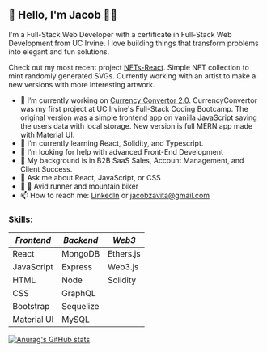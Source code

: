 <link rel="stylesheet" href="https://cdn.jsdelivr.net/gh/devicons/devicon@v2.12.0/devicon.min.css">

## 👋 Hello, I'm Jacob  🧑‍💻

I'm a Full-Stack Web Developer with a certificate in Full-Stack Web Development from UC Irvine. I love building things that transform problems into elegant and fun solutions.

Check out my most recent project [NFTs-React](https://github.com/JacobZavita/nfts-react). Simple NFT collection to mint randomly generated SVGs. Currently working with an artist to make a new versions with more interesting artwork.

- 🔭 I’m currently working on [Currency Convertor 2.0](https://github.com/JacobZavita/CurrencyConverter). CurrencyConvertor was my first project at UC Irvine's Full-Stack Coding Bootcamp. The original version was a simple frontend app on vanilla JavaScript saving the users data with local storage. New version is full MERN app made with Material UI.
- 🌱 I’m currently learning React, Solidity, and Typescript.
- 🤔 I’m looking for help with advanced Front-End Development
- 💪 My background is in B2B SaaS Sales, Account Management, and Client Success.
- 💬 Ask me about React, JavaScript, or CSS
- 🏃 🚵 Avid runner and mountain biker
- 📫 How to reach me: [LinkedIn](https://www.linkedin.com/in/jacob-zavita/) or [jacobzavita@gmail.com](mailto:jacobzavita@gmail.com?subject=Hello)

### Skills:

| *Frontend* | *Backend* | *Web3* |
| ----- | ----- | ----- |
| React | MongoDB | Ethers.js |
| JavaScript | Express | Web3.js |
| HTML | Node | Solidity |
| CSS | GraphQL | |
| Bootstrap | Sequelize | |
| Material UI | MySQL | |

[![Anurag's GitHub stats](https://github-readme-stats.vercel.app/api?username=jacobzavita&show_icons=true&bg_color=45,84ffc9,aab2ff,eca0ff&title_color=ffffff&text_color=fff)](https://github.com/anuraghazra/github-readme-stats)
